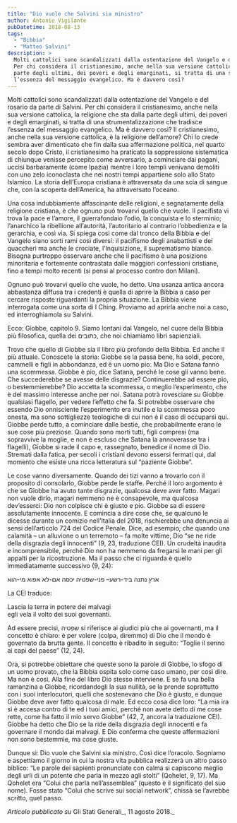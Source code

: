 ```yaml
---
title: "Dio vuole che Salvini sia ministro"
author: Antonio Vigilante
pubDatetime: 2018-08-13 
tags: 
  - "Bibbia"
  - "Matteo Salvini"
description: >
  Molti cattolici sono scandalizzati dalla ostentazione del Vangelo e del rosario da parte di Salvini. 
  Per chi considera il cristianesimo, anche nella sua versione cattolica, la religione che sta dalla 
  parte degli ultimi, dei poveri e degli emarginati, si tratta di una strumentalizzazione che tradisce 
  l’essenza del messaggio evangelico. Ma è davvero così?
---
```


Molti cattolici sono scandalizzati dalla ostentazione del Vangelo e del rosario da parte di Salvini. Per chi considera il cristianesimo, anche nella sua versione cattolica, la religione che sta dalla parte degli ultimi, dei poveri e degli emarginati, si tratta di una strumentalizzazione che tradisce l’essenza del messaggio evangelico. Ma è davvero così? Il cristianesimo, anche nella sua versione cattolica, è la religione dell’amore? Chi lo crede sembra aver dimenticato che fin dalla sua affermazione politica, nel quarto secolo dopo Cristo, il cristianesimo ha praticato la soppressione sistematica di chiunque venisse percepito come avversario, a cominciare dai pagani, uccisi barbaramente (come Ipazia) mentre i loro templi venivano demoliti con uno zelo iconoclasta che nei nostri tempi appartiene solo allo Stato Islamico. La storia dell’Europa cristiana è attraversata da una scia di sangue che, con la scoperta dell’America, ha attraversato l’oceano.

Una cosa indubbiamente affascinante delle religioni, e segnatamente della religione cristiana, è che ognuno può trovarvi quello che vuole. Il pacifista vi trova la pace e l’amore, il guerrafondaio l’odio, la conquista e lo sterminio; l’anarchico la ribellione all’autorità, l’autoritario al contrario l’obbedienza e la gerarchia, e così via. Si spiega così come dal tronco della Bibbia e del Vangelo siano sorti rami così diversi: il pacifismo degli anabattisti e dei quaccheri ma anche le crociate, l’Inquisizione, il suprematismo bianco. Bisogna purtroppo osservare anche che il pacifismo è una posizione minoritaria e fortemente contrastata dalle maggiori confessioni cristiane, fino a tempi molto recenti (si pensi al processo contro don Milani).  

Ognuno può trovarvi quello che vuole, ho detto. Una usanza antica ancora abbastanza diffusa tra i credenti è quella di aprire la Bibbia a caso per cercare risposte riguardanti la propria situazione. La Bibbia viene interrogata come una sorta di I Ching. Proviamo ad aprirla anche noi a caso, ed interroghiamola su Salvini.  

Ecco: Giobbe, capitolo 9. Siamo lontani dal Vangelo, nel cuore della Bibbia più filosofica, quella dei כתובים, che noi chiamiamo libri sapienziali.

Trovo che quello di Giobbe sia il libro più profondo della Bibbia. Ed anche il più attuale. Conoscete la storia: Giobbe se la passa bene, ha soldi, pecore, cammelli e figli in abbondanza, ed è un uomo pio. Ma Dio e Satana fanno una scommessa. Giobbe è pio, dice Satana, perché le cose gli vanno bene. Che succederebbe se avesse delle disgrazie? Continuerebbe ad essere pio, o bestemmierebbe? Dio accetta la scommessa, o meglio l’esperimento, che è del massimo interesse anche per noi. Satana potrà rovesciare su Giobbe qualsiasi flagello, per vedere l’effetto che fa. Si potrebbe osservare che essendo Dio onnisciente l’esperimento era inutile e la scommessa poco onesta, ma sono sottigliezze teologiche di cui non è il caso di occuparsi qui. Giobbe perde tutto, a cominciare dalle bestie, che probabilmente erano le sue cose più preziose. Quando sono morti tutti, figli compresi (ma sopravvive la moglie, e non è escluso che Satana la annoverasse tra i flagelli), Giobbe si rade il capo e, rassegnato, benedice il nome di Dio. Stremati dalla fatica, per secoli i cristiani devono essersi fermati qui, dal momento che esiste una ricca letteratura sul “paziente Giobbe”.  

Le cose vanno diversamente. Quando dei tizi vanno a trovarlo con il proposito di consolarlo, Giobbe perde le staffe. Perché il loro argomento è che se Giobbe ha avuto tante disgrazie, qualcosa deve aver fatto. Magari non vuole dirlo, magari nemmeno ne è consapevole, ma qualcosa dev’esserci: Dio non colpisce chi è giusto e pio. Giobbe sa di essere assolutamente innocente. E comincia a dire cose che, se qualcuno le dicesse durante un comizio nell’Italia del 2018, rischierebbe una denuncia ai sensi dell’articolo 724 del Codice Penale. Dice, ad esempio, che quando una calamità – un alluvione o un terremoto – fa molte vittime, Dio “se ne ride della disgrazia degli innocenti” (9, 23, traduzione CEI). Un crudeltà inaudita e incomprensibile, perché Dio non ha nemmeno da fregarsi le mani per gli appalti per la ricostruzione. Ma il passo che ci riguarda è quello immediatamente successivo (9, 24):

  

ארץ נתנה ביד-רשע– פני-שפטיה יכסה אם-לא אפוא מי-הוא

La CEI traduce:
 
Lascia la terra in potere dei malvagi  
egli vela il volto dei suoi governanti.

Ad essere precisi, שפטיה si riferisce ai giudici più che ai governanti, ma il concetto è chiaro: è per volere (colpa, diremmo) di Dio che il mondo è governato da brutta gente. Il concetto è ribadito in seguito: “Toglie il senno ai capi del paese” (12, 24).

Ora, si potrebbe obiettare che queste sono la parole di Giobbe, lo sfogo di un uomo provato, che la Bibbia ospita solo come caso umano, per così dire. Ma non è così. Alla fine del libro Dio stesso interviene. E se fa una bella ramanzina a Giobbe, ricordandogli la sua nullità, se la prende soprattutto con i suoi interlocutori, quelli che sostenevano che Dio è giusto, e dunque Giobbe deve aver fatto qualcosa di male. Ed ecco cosa dice loro: “La mia ira si è accesa contro di te ed i tuoi amici, perché non avete detto di me cose rette, come ha fatto il mio servo Giobbe” (42, 7, ancora la traduzione CEI). Giobbe ha detto che Dio se la ride della disgrazia degli innocenti e fa governare il mondo dai malvagi. E Dio conferma che queste affermazioni non sono bestemmie, ma cose giuste.

Dunque sì: Dio vuole che Salvini sia ministro. Così dice l’oracolo. Sogniamo e aspettiamo il giorno in cui la nostra vita pubblica realizzerà un altro passo biblico: “Le parole dei sapienti pronunciate con calma si capiscono meglio degli urli di un potente che parla in mezzo agli stolti” (Qohelet, 9, 17). Ma Qohelet era “Colui che parla nell’assemblea” (questo è il significato del suo nome). Fosse stato “Colui che scrive sui social network”, chissà se l’avrebbe scritto, quel passo.

  

_Articolo pubblicato su_ Gli Stati Generali_, 11 agosto 2018._
